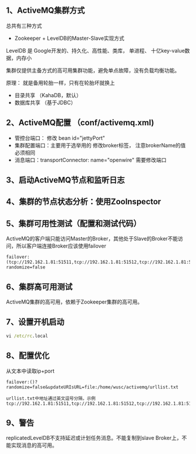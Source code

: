 ## 1、ActiveMQ集群方式
总共有三种方式
- Zookeeper + LevelDB的Master-Slave实现方式

LevelDB 是 Google开发的、持久化、高性能、类库， 单进程、 十亿key-value数据，内存小

集群仅提供主备方式的高可用集群功能，避免单点故障，没有负载均衡功能。

原理： 就是备用轮胎一样，只有在轮胎坏就换上
- 目录共享 （KahaDB，默认）
- 数据库共享 （基于JDBC）

## 2、ActiveMQ配置  （conf/activemq.xml)
- 管控台端口： 修改 bean id="jettyPort"
- 集群配置端口：主要用于选举用的 修改broker标签， 注意brokerName的值必须相同
- 消息端口：transportConnector: name="openwire" 需要修改端口

## 3、启动ActiveMQ节点和监听日志
## 4、集群的节点状态分析：使用ZooInspector

## 5、集群可用性测试（配置和测试代码）
ActiveMQ的客户端只能访问Master的Broker，其他处于Slave的Broker不能访问，所以客户端连接Broker应该使用failover
```properties
failover:(tcp://192.162.1.81:51511,tcp://192.162.1.81:51512,tcp://192.162.1.81:51513)?randomize=false
```

## 6、集群高可用测试
ActiveMQ集群的高可用，依赖于Zookeeper集群的高可用。

## 7、设置开机启动
```cmd
vi /etc/rc.local
```

## 8、配置优化
从文本中读取ip+port
```properties
failover:()?randomize=false&updateURIsURL=file:/home/wusc/activemq/urllist.txt

urllist.txt中地址通过英文逗号分隔，示例
tcp://192.162.1.81:51511,tcp://192.162.1.81:51512,tcp://192.162.1.81:51513
```
## 9、警告
replicatedLevelDB不支持延迟或计划任务消息。不能复制到slave Broker上，不能实现消息的高可用。